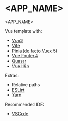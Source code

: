 # <APP_NAME>

<APP_NAME>

Vue template with:

- [Vue3](https://v3.vuejs.org/)
- [Vite](https://vitejs.dev/)
- [Pinia (de facto Vuex 5)](https://pinia.vuejs.org/)
- [Vue Router 4](https://next.router.vuejs.org/guide/)
- [Quasar](https://quasar.dev/)
- [Vue I18n](https://kazupon.github.io/vue-i18n/)

Extras:

- Relative paths
- [ESLint](https://eslint.org/)
- [Yarn](https://yarnpkg.com/)

Recommended IDE:

- [VSCode](https://code.visualstudio.com/)